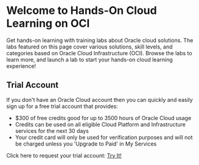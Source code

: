 
# Welcome to Hands-On Cloud Learning on OCI

Get hands-on learning with training labs about Oracle cloud solutions. The labs featured on this page cover various solutions, skill levels, and categories based on Oracle Cloud Infrastructure (OCI). Browse the labs to learn more, and launch a lab to start your hands-on cloud learning experience!

## Trial Account

If you don't have an Oracle Cloud account then you can quickly and easily sign up for a free trial account that provides:

- $300 of free credits good for up to 3500 hours of Oracle Cloud usage
- Credits can be used on all eligible Cloud Platform and Infrastructure services for the next 30 days
- Your credit card will only be used for verification purposes and will not be charged unless you 'Upgrade to Paid' in My Services
  
Click here to request your trial account: [Try It!](https://cloud.oracle.com/tryit)


